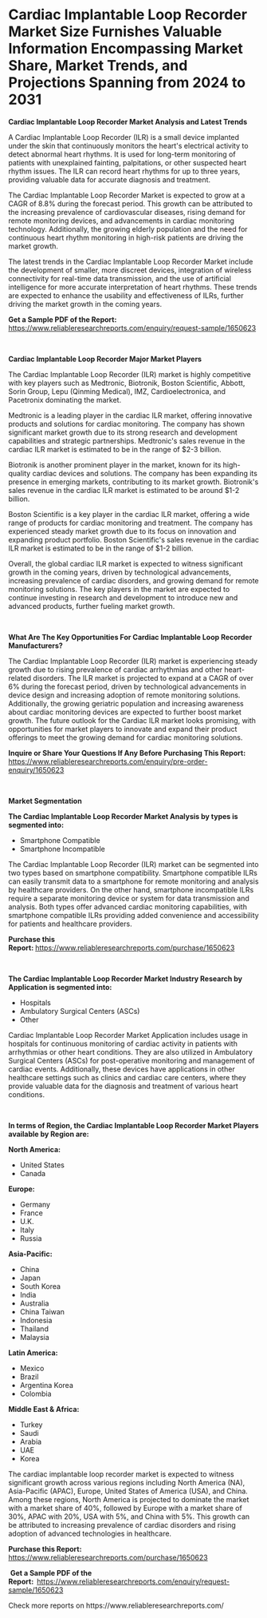 <p><h1>Cardiac Implantable Loop Recorder Market Size Furnishes Valuable Information Encompassing Market Share, Market Trends, and Projections Spanning from 2024 to 2031</h1></p><p><strong>Cardiac Implantable Loop Recorder Market Analysis and Latest Trends</strong></p>
<p><p>A Cardiac Implantable Loop Recorder (ILR) is a small device implanted under the skin that continuously monitors the heart's electrical activity to detect abnormal heart rhythms. It is used for long-term monitoring of patients with unexplained fainting, palpitations, or other suspected heart rhythm issues. The ILR can record heart rhythms for up to three years, providing valuable data for accurate diagnosis and treatment.</p><p>The Cardiac Implantable Loop Recorder Market is expected to grow at a CAGR of 8.8% during the forecast period. This growth can be attributed to the increasing prevalence of cardiovascular diseases, rising demand for remote monitoring devices, and advancements in cardiac monitoring technology. Additionally, the growing elderly population and the need for continuous heart rhythm monitoring in high-risk patients are driving the market growth.</p><p>The latest trends in the Cardiac Implantable Loop Recorder Market include the development of smaller, more discreet devices, integration of wireless connectivity for real-time data transmission, and the use of artificial intelligence for more accurate interpretation of heart rhythms. These trends are expected to enhance the usability and effectiveness of ILRs, further driving the market growth in the coming years.</p></p>
<p><strong>Get a Sample PDF of the Report:&nbsp;</strong> <a href="https://www.reliableresearchreports.com/enquiry/request-sample/1650623">https://www.reliableresearchreports.com/enquiry/request-sample/1650623</a></p>
<p>&nbsp;</p>
<p><strong>Cardiac Implantable Loop Recorder Major Market Players</strong></p>
<p><p>The Cardiac Implantable Loop Recorder (ILR) market is highly competitive with key players such as Medtronic, Biotronik, Boston Scientific, Abbott, Sorin Group, Lepu (Qinming Medical), IMZ, Cardioelectronica, and Pacetronix dominating the market.</p><p>Medtronic is a leading player in the cardiac ILR market, offering innovative products and solutions for cardiac monitoring. The company has shown significant market growth due to its strong research and development capabilities and strategic partnerships. Medtronic's sales revenue in the cardiac ILR market is estimated to be in the range of $2-3 billion.</p><p>Biotronik is another prominent player in the market, known for its high-quality cardiac devices and solutions. The company has been expanding its presence in emerging markets, contributing to its market growth. Biotronik's sales revenue in the cardiac ILR market is estimated to be around $1-2 billion.</p><p>Boston Scientific is a key player in the cardiac ILR market, offering a wide range of products for cardiac monitoring and treatment. The company has experienced steady market growth due to its focus on innovation and expanding product portfolio. Boston Scientific's sales revenue in the cardiac ILR market is estimated to be in the range of $1-2 billion.</p><p>Overall, the global cardiac ILR market is expected to witness significant growth in the coming years, driven by technological advancements, increasing prevalence of cardiac disorders, and growing demand for remote monitoring solutions. The key players in the market are expected to continue investing in research and development to introduce new and advanced products, further fueling market growth.</p></p>
<p>&nbsp;</p>
<p><strong>What Are The Key Opportunities For Cardiac Implantable Loop Recorder Manufacturers?</strong></p>
<p><p>The Cardiac Implantable Loop Recorder (ILR) market is experiencing steady growth due to rising prevalence of cardiac arrhythmias and other heart-related disorders. The ILR market is projected to expand at a CAGR of over 6% during the forecast period, driven by technological advancements in device design and increasing adoption of remote monitoring solutions. Additionally, the growing geriatric population and increasing awareness about cardiac monitoring devices are expected to further boost market growth. The future outlook for the Cardiac ILR market looks promising, with opportunities for market players to innovate and expand their product offerings to meet the growing demand for cardiac monitoring solutions.</p></p>
<p><strong>Inquire or Share Your Questions If Any Before Purchasing This Report:</strong> <a href="https://www.reliableresearchreports.com/enquiry/pre-order-enquiry/1650623">https://www.reliableresearchreports.com/enquiry/pre-order-enquiry/1650623</a></p>
<p>&nbsp;</p>
<p><strong>Market Segmentation</strong></p>
<p><strong>The Cardiac Implantable Loop Recorder Market Analysis by types is segmented into:</strong></p>
<p><ul><li>Smartphone Compatible</li><li>Smartphone Incompatible</li></ul></p>
<p><p>The Cardiac Implantable Loop Recorder (ILR) market can be segmented into two types based on smartphone compatibility. Smartphone compatible ILRs can easily transmit data to a smartphone for remote monitoring and analysis by healthcare providers. On the other hand, smartphone incompatible ILRs require a separate monitoring device or system for data transmission and analysis. Both types offer advanced cardiac monitoring capabilities, with smartphone compatible ILRs providing added convenience and accessibility for patients and healthcare providers.</p></p>
<p><strong>Purchase this Report:&nbsp;</strong><a href="https://www.reliableresearchreports.com/purchase/1650623">https://www.reliableresearchreports.com/purchase/1650623</a></p>
<p>&nbsp;</p>
<p><strong>The Cardiac Implantable Loop Recorder Market Industry Research by Application is segmented into:</strong></p>
<p><ul><li>Hospitals</li><li>Ambulatory Surgical Centers (ASCs)</li><li>Other</li></ul></p>
<p><p>Cardiac Implantable Loop Recorder Market Application includes usage in hospitals for continuous monitoring of cardiac activity in patients with arrhythmias or other heart conditions. They are also utilized in Ambulatory Surgical Centers (ASCs) for post-operative monitoring and management of cardiac events. Additionally, these devices have applications in other healthcare settings such as clinics and cardiac care centers, where they provide valuable data for the diagnosis and treatment of various heart conditions.</p></p>
<p>&nbsp;</p>
<p><strong>In terms of Region, the Cardiac Implantable Loop Recorder Market Players available by Region are:</strong></p>
<p>
    <p> <strong> North America: </strong>
        <ul>
            <li>United States</li>
            <li>Canada</li>
        </ul>
        </p> 
    <p> <strong> Europe: </strong>
        <ul>
            <li>Germany</li>
            <li>France</li>
            <li>U.K.</li>
            <li>Italy</li>
            <li>Russia</li>
        </ul>
        </p> 
    <p> <strong> Asia-Pacific: </strong>
        <ul>
            <li>China</li>
            <li>Japan</li>
            <li>South Korea</li>
            <li>India</li>
            <li>Australia</li>
            <li>China Taiwan</li>
            <li>Indonesia</li>
            <li>Thailand</li>
            <li>Malaysia</li>
        </ul>
        </p> 
    <p> <strong> Latin America: </strong>
        <ul>
            <li>Mexico</li>
            <li>Brazil</li>
            <li>Argentina Korea</li>
            <li>Colombia</li>
        </ul>
        </p> 
    <p> <strong> Middle East & Africa: </strong>
        <ul>
            <li>Turkey</li>
            <li>Saudi</li>
            <li>Arabia</li>
            <li>UAE</li>
            <li>Korea</li>
        </ul>
    </p>
    </p>
<p><p>The cardiac implantable loop recorder market is expected to witness significant growth across various regions including North America (NA), Asia-Pacific (APAC), Europe, United States of America (USA), and China. Among these regions, North America is projected to dominate the market with a market share of 40%, followed by Europe with a market share of 30%, APAC with 20%, USA with 5%, and China with 5%. This growth can be attributed to increasing prevalence of cardiac disorders and rising adoption of advanced technologies in healthcare.</p></p>
<p><strong>Purchase this Report: </strong><a href="https://www.reliableresearchreports.com/purchase/1650623">https://www.reliableresearchreports.com/purchase/1650623</a></p>
<p>&nbsp;<strong>Get a Sample PDF of the Report:&nbsp;&nbsp;</strong><a href="https://www.reliableresearchreports.com/enquiry/request-sample/1650623">https://www.reliableresearchreports.com/enquiry/request-sample/1650623</a></p>
<p><strong></strong></p>
<p>Check more reports on https://www.reliableresearchreports.com/</p>